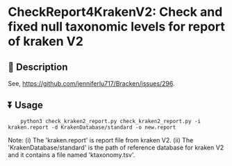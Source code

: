 # CheckReport4KrakenV2: Check and fixed null taxonomic levels for report of kraken V2

## :newspaper: Description

See, https://github.com/jenniferlu717/Bracken/issues/296.

## :arrow_double_down: Usage

``` Shell
    python3 check_kraken2_report.py check_kraken2_report.py -i kraken.report -d KrakenDatabase/standard -o new.report
```
Note: (i) The 'kraken.report' is report file from kraken V2. (ii) The 'KrakenDatabase/standard' is the path of reference database for kraken V2 and it contains a file named 'ktaxonomy.tsv'.

